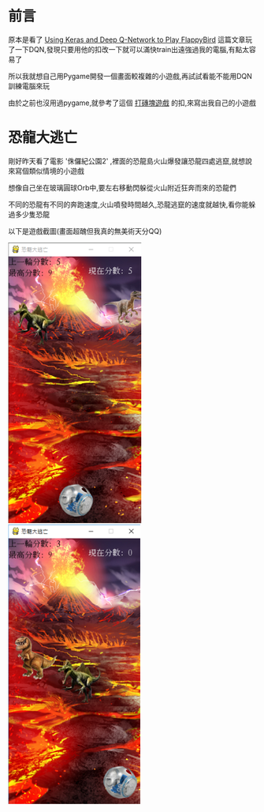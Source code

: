 # 前言
原本是看了 [Using Keras and Deep Q-Network to Play FlappyBird](https://yanpanlau.github.io/2016/07/10/FlappyBird-Keras.html) 這篇文章玩了一下DQN,發現只要用他的扣改一下就可以滿快train出遠強過我的電腦,有點太容易了

所以我就想自己用Pygame開發一個畫面較複雜的小遊戲,再試試看能不能用DQN訓練電腦來玩

由於之前也沒用過pygame,就參考了這個 [打磚塊遊戲](https://github.com/channel2007/Python_Arkanoid/tree/master) 的扣,來寫出我自己的小遊戲

# 恐龍大逃亡
剛好昨天看了電影 '侏儸紀公園2' ,裡面的恐龍島火山爆發讓恐龍四處逃竄,就想說來寫個類似情境的小遊戲

想像自己坐在玻璃圓球Orb中,要左右移動閃躲從火山附近狂奔而來的恐龍們

不同的恐龍有不同的奔跑速度,火山噴發時間越久,恐龍逃竄的速度就越快,看你能躲過多少隻恐龍

以下是遊戲截圖(畫面超醜但我真的無美術天分QQ)

![](images/screenshot1.png)
![](images/screenshot2.png)

